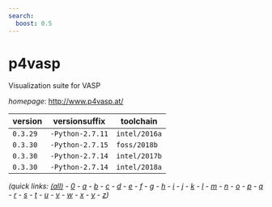 ```yaml
---
search:
  boost: 0.5
---
```

# p4vasp

Visualization suite for VASP

*homepage*: <http://www.p4vasp.at/>

version | versionsuffix | toolchain
--------|---------------|----------
``0.3.29`` | ``-Python-2.7.11`` | ``intel/2016a``
``0.3.30`` | ``-Python-2.7.15`` | ``foss/2018b``
``0.3.30`` | ``-Python-2.7.14`` | ``intel/2017b``
``0.3.30`` | ``-Python-2.7.14`` | ``intel/2018a``


*(quick links: [(all)](../index.md) - [0](../0/index.md) - [a](../a/index.md) - [b](../b/index.md) - [c](../c/index.md) - [d](../d/index.md) - [e](../e/index.md) - [f](../f/index.md) - [g](../g/index.md) - [h](../h/index.md) - [i](../i/index.md) - [j](../j/index.md) - [k](../k/index.md) - [l](../l/index.md) - [m](../m/index.md) - [n](../n/index.md) - [o](../o/index.md) - [p](../p/index.md) - [q](../q/index.md) - [r](../r/index.md) - [s](../s/index.md) - [t](../t/index.md) - [u](../u/index.md) - [v](../v/index.md) - [w](../w/index.md) - [x](../x/index.md) - [y](../y/index.md) - [z](../z/index.md))*


